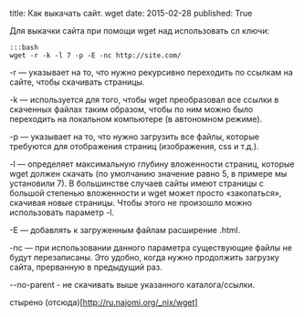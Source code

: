 title: Как выкачать сайт. wget
date: 2015-02-28
published: True

Для выкачки сайта при помощи wget над использовать сл ключи:

    :::bash
    wget -r -k -l 7 -p -E -nc http://site.com/

-r  —	 указывает на то, что нужно рекурсивно переходить по ссылкам на сайте, чтобы скачивать страницы.

-k  —	 используется для того, чтобы wget преобразовал все ссылки в скаченных файлах таким образом, чтобы по ним можно было переходить на локальном компьютере (в автономном режиме).

-p  —	 указывает на то, что нужно загрузить все файлы, которые требуются для отображения страниц (изображения, css и т.д.).

-l  —	 определяет максимальную глубину вложенности страниц, которые wget должен скачать (по умолчанию значение равно 5, в примере мы установили 7). В большинстве случаев сайты имеют страницы с большой степенью вложенности и wget может просто «закопаться», скачивая новые страницы. Чтобы этого не произошло можно использовать параметр -l.

-E  —	 добавлять к загруженным файлам расширение .html.

-nc —	 при использовании данного параметра существующие файлы не будут перезаписаны. Это удобно, когда нужно продолжить загрузку сайта, прерванную в предыдущий раз.

--no-parent - не скачивать выше указанного каталога/ссылки.


стырено (отсюда)[http://ru.najomi.org/_nix/wget]